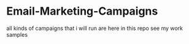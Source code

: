 # Email-Marketing-Campaigns
all kinds of campaigns that i will run are here in this repo see my work samples
